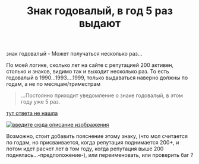 ﻿---
title: "Знак годовалый, в год 5 раз выдают"
se.owner.user_id: 264178
se.owner.display_name: "Dev18"
se.owner.link: "https://ru.meta.stackoverflow.com/users/264178/dev18"
se.link: "https://ru.meta.stackoverflow.com/questions/14364/%d0%97%d0%bd%d0%b0%d0%ba-%d0%b3%d0%be%d0%b4%d0%be%d0%b2%d0%b0%d0%bb%d1%8b%d0%b9-%d0%b2-%d0%b3%d0%be%d0%b4-5-%d1%80%d0%b0%d0%b7-%d0%b2%d1%8b%d0%b4%d0%b0%d1%8e%d1%82"
se.question_id: 14364
se.post_type: question
---
<p>знак годовалый - Может получаться несколько раз...</p>
<p>По моей логике, сколько лет на сайте с репутацией 200 активен, столько и знаков, видимо так и выходит несколько раз. То есть годовалый в 1990...1993....1999, только выдаваться наверно должны по годам, а не по месяцам/триместрам</p>
<blockquote>
<p>...Постоянно приходит уведомление о знаке годовалый, в этом году уже 5
раз.</p>
</blockquote>
<p><a href="https://ru.meta.stackoverflow.com/q/4689/264178">тут ответа не нашла</a></p>
<p><a href="https://i.sstatic.net/ZLfl7YUm.png" rel="nofollow noreferrer"><img src="https://i.sstatic.net/ZLfl7YUm.png" alt="введите сюда описание изображения" /></a></p>
<p>Возможно, стоит добавить пояснение этому знаку, (что мол считается по годам, но присваивается, когда репутация поднимается 200+, и потом идет расчет лет в том году, когда репутация выше 200 поднялась...-предположение-), или переименовать, или проверить баг ?</p>
